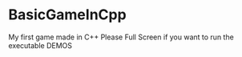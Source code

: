 # BasicGameInCpp
My first game made in C++
Please Full Screen if you want to run the executable
DEMOS 

